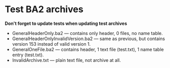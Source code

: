 # Test BA2 archives

**Don't forget to update tests when updating test archives** 

* GeneralHeaderOnly.ba2 — contains only header, 0 files, no name table.
* GeneralHeaderOnlyInvalidVersion.ba2 — same as previous, but contains version 153 instead of valid version 1.
* GeneralOneFile.ba2 — contains header, 1 text file (test.txt), 1 name table entry (test.txt).
* InvalidArchive.txt — plain text file, not archive at all.
